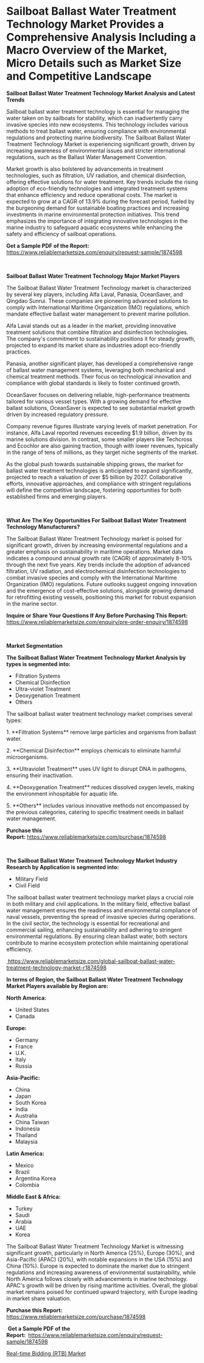 <p><h1>Sailboat Ballast Water Treatment Technology Market Provides a Comprehensive Analysis Including a Macro Overview of the Market, Micro Details such as Market Size and Competitive Landscape</h1></p><p><strong>Sailboat Ballast Water Treatment Technology Market Analysis and Latest Trends</strong></p>
<p><p>Sailboat ballast water treatment technology is essential for managing the water taken on by sailboats for stability, which can inadvertently carry invasive species into new ecosystems. This technology includes various methods to treat ballast water, ensuring compliance with environmental regulations and protecting marine biodiversity. The Sailboat Ballast Water Treatment Technology Market is experiencing significant growth, driven by increasing awareness of environmental issues and stricter international regulations, such as the Ballast Water Management Convention. </p><p>Market growth is also bolstered by advancements in treatment technologies, such as filtration, UV radiation, and chemical disinfection, offering effective solutions for water treatment. Key trends include the rising adoption of eco-friendly technologies and integrated treatment systems that enhance efficiency and reduce operational costs. The market is expected to grow at a CAGR of 13.9% during the forecast period, fueled by the burgeoning demand for sustainable boating practices and increasing investments in marine environmental protection initiatives. This trend emphasizes the importance of integrating innovative technologies in the marine industry to safeguard aquatic ecosystems while enhancing the safety and efficiency of sailboat operations.</p></p>
<p><strong>Get a Sample PDF of the Report:&nbsp;</strong> <a href="https://www.reliablemarketsize.com/enquiry/request-sample/1874598?utm_campaign=2445&utm_medium=2&utm_source=Github&utm_content=ia&utm_term=11032025&utm_id=sailboat-ballast-water-treatment-technology">https://www.reliablemarketsize.com/enquiry/request-sample/1874598</a></p>
<p>&nbsp;</p>
<p><strong>Sailboat Ballast Water Treatment Technology Major Market Players</strong></p>
<p><p>The Sailboat Ballast Water Treatment Technology market is characterized by several key players, including Alfa Laval, Panasia, OceanSaver, and Qingdao Sunrui. These companies are pioneering advanced solutions to comply with International Maritime Organization (IMO) regulations, which mandate effective ballast water management to prevent marine pollution.</p><p>Alfa Laval stands out as a leader in the market, providing innovative treatment solutions that combine filtration and disinfection technologies. The company's commitment to sustainability positions it for steady growth, projected to expand its market share as industries adopt eco-friendly practices. </p><p>Panasia, another significant player, has developed a comprehensive range of ballast water management systems, leveraging both mechanical and chemical treatment methods. Their focus on technological innovation and compliance with global standards is likely to foster continued growth.</p><p>OceanSaver focuses on delivering reliable, high-performance treatments tailored for various vessel types. With a growing demand for effective ballast solutions, OceanSaver is expected to see substantial market growth driven by increased regulatory pressure.</p><p>Company revenue figures illustrate varying levels of market penetration. For instance, Alfa Laval reported revenues exceeding $1.9 billion, driven by its marine solutions division. In contrast, some smaller players like Techcross and Ecochlor are also gaining traction, though with lower revenues, typically in the range of tens of millions, as they target niche segments of the market.</p><p>As the global push towards sustainable shipping grows, the market for ballast water treatment technologies is anticipated to expand significantly, projected to reach a valuation of over $5 billion by 2027. Collaborative efforts, innovative approaches, and compliance with stringent regulations will define the competitive landscape, fostering opportunities for both established firms and emerging players.</p></p>
<p>&nbsp;</p>
<p><strong>What Are The Key Opportunities For Sailboat Ballast Water Treatment Technology Manufacturers?</strong></p>
<p><p>The Sailboat Ballast Water Treatment Technology market is poised for significant growth, driven by increasing environmental regulations and a greater emphasis on sustainability in maritime operations. Market data indicates a compound annual growth rate (CAGR) of approximately 8-10% through the next five years. Key trends include the adoption of advanced filtration, UV radiation, and electrochemical disinfection technologies to combat invasive species and comply with the International Maritime Organization (IMO) regulations. Future outlooks suggest ongoing innovation and the emergence of cost-effective solutions, alongside growing demand for retrofitting existing vessels, positioning this market for robust expansion in the marine sector.</p></p>
<p><strong>Inquire or Share Your Questions If Any Before Purchasing This Report:</strong> <a href="https://www.reliablemarketsize.com/enquiry/pre-order-enquiry/1874598?utm_campaign=2445&utm_medium=2&utm_source=Github&utm_content=ia&utm_term=11032025&utm_id=sailboat-ballast-water-treatment-technology">https://www.reliablemarketsize.com/enquiry/pre-order-enquiry/1874598</a></p>
<p>&nbsp;</p>
<p><strong>Market Segmentation</strong></p>
<p><strong>The Sailboat Ballast Water Treatment Technology Market Analysis by types is segmented into:</strong></p>
<p><ul><li>Filtration Systems</li><li>Chemical Disinfection</li><li>Ultra-violet Treatment</li><li>Deoxygenation Treatment</li><li>Others</li></ul></p>
<p><p>The sailboat ballast water treatment technology market comprises several types: </p><p>1. **Filtration Systems** remove large particles and organisms from ballast water.</p><p>2. **Chemical Disinfection** employs chemicals to eliminate harmful microorganisms.</p><p>3. **Ultraviolet Treatment** uses UV light to disrupt DNA in pathogens, ensuring their inactivation.</p><p>4. **Deoxygenation Treatment** reduces dissolved oxygen levels, making the environment inhospitable for aquatic life.</p><p>5. **Others** includes various innovative methods not encompassed by the previous categories, catering to specific treatment needs in ballast water management.</p></p>
<p><strong>Purchase this Report:&nbsp;</strong><a href="https://www.reliablemarketsize.com/purchase/1874598?utm_campaign=2445&utm_medium=2&utm_source=Github&utm_content=ia&utm_term=11032025&utm_id=sailboat-ballast-water-treatment-technology">https://www.reliablemarketsize.com/purchase/1874598</a></p>
<p>&nbsp;</p>
<p><strong>The Sailboat Ballast Water Treatment Technology Market Industry Research by Application is segmented into:</strong></p>
<p><ul><li>Military Field</li><li>Civil Field</li></ul></p>
<p><p>The sailboat ballast water treatment technology market plays a crucial role in both military and civil applications. In the military field, effective ballast water management ensures the readiness and environmental compliance of naval vessels, preventing the spread of invasive species during operations. In the civil sector, the technology is essential for recreational and commercial sailing, enhancing sustainability and adhering to stringent environmental regulations. By ensuring clean ballast water, both sectors contribute to marine ecosystem protection while maintaining operational efficiency.</p></p>
<p><a href="https://www.reliablemarketsize.com/global-sailboat-ballast-water-treatment-technology-market-r1874598?utm_campaign=2445&utm_medium=2&utm_source=Github&utm_content=ia&utm_term=11032025&utm_id=sailboat-ballast-water-treatment-technology">&nbsp;https://www.reliablemarketsize.com/global-sailboat-ballast-water-treatment-technology-market-r1874598</a></p>
<p><strong>In terms of Region, the Sailboat Ballast Water Treatment Technology Market Players available by Region are:</strong></p>
<p>
    <p> <strong> North America: </strong>
        <ul>
            <li>United States</li>
            <li>Canada</li>
        </ul>
        </p> 
    <p> <strong> Europe: </strong>
        <ul>
            <li>Germany</li>
            <li>France</li>
            <li>U.K.</li>
            <li>Italy</li>
            <li>Russia</li>
        </ul>
        </p> 
    <p> <strong> Asia-Pacific: </strong>
        <ul>
            <li>China</li>
            <li>Japan</li>
            <li>South Korea</li>
            <li>India</li>
            <li>Australia</li>
            <li>China Taiwan</li>
            <li>Indonesia</li>
            <li>Thailand</li>
            <li>Malaysia</li>
        </ul>
        </p> 
    <p> <strong> Latin America: </strong>
        <ul>
            <li>Mexico</li>
            <li>Brazil</li>
            <li>Argentina Korea</li>
            <li>Colombia</li>
        </ul>
        </p> 
    <p> <strong> Middle East & Africa: </strong>
        <ul>
            <li>Turkey</li>
            <li>Saudi</li>
            <li>Arabia</li>
            <li>UAE</li>
            <li>Korea</li>
        </ul>
    </p>
    </p>
<p><p>The Sailboat Ballast Water Treatment Technology Market is witnessing significant growth, particularly in North America (25%), Europe (30%), and Asia-Pacific (APAC) (20%), with notable expansions in the USA (15%) and China (10%). Europe is expected to dominate the market due to stringent regulations and increasing awareness of environmental sustainability, while North America follows closely with advancements in marine technology. APAC's growth will be driven by rising maritime activities. Overall, the global market remains poised for continued upward trajectory, with Europe leading in market share valuation.</p></p>
<p><strong>Purchase this Report: </strong><a href="https://www.reliablemarketsize.com/purchase/1874598?utm_campaign=2445&utm_medium=2&utm_source=Github&utm_content=ia&utm_term=11032025&utm_id=sailboat-ballast-water-treatment-technology">https://www.reliablemarketsize.com/purchase/1874598</a></p>
<p>&nbsp;<strong>Get a Sample PDF of the Report:&nbsp;&nbsp;</strong><a href="https://www.reliablemarketsize.com/enquiry/request-sample/1874598?utm_campaign=2445&utm_medium=2&utm_source=Github&utm_content=ia&utm_term=11032025&utm_id=sailboat-ballast-water-treatment-technology">https://www.reliablemarketsize.com/enquiry/request-sample/1874598</a></p>
<p><strong></strong></p>
<p><p><a href="https://github.com/daddskokenk4/Market-Research-Report-List-1/blob/main/real-time-bidding-rtb-market.md?utm_campaign=2445&utm_medium=2&utm_source=Github&utm_content=ia&utm_term=11032025&utm_id=sailboat-ballast-water-treatment-technology">Real-time Bidding (RTB) Market</a></p></p>